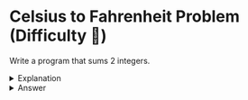# Celsius to Fahrenheit Problem (Difficulty 🌚)
Write a program that sums 2 integers.

<details>
<summary>Explanation</summary>
<br>
</details>


<details>
<summary>Answer</summary>
<br>

``` c
#include<stdio.h>
int main(){
	int a, b, sum;
	sum = a + b;
	printf("%d", sum);
}
```

</details>